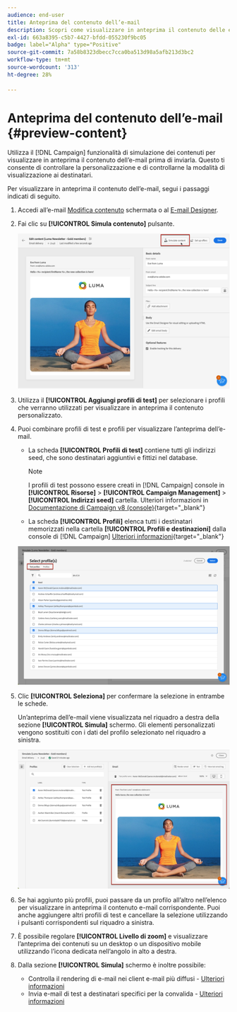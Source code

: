 ```yaml
---
audience: end-user
title: Anteprima del contenuto dell’e-mail
description: Scopri come visualizzare in anteprima il contenuto delle e-mail nell’interfaccia utente di Campaign Web
exl-id: 663a8395-c5b7-4427-bfdd-055230f9bc05
badge: label="Alpha" type="Positive"
source-git-commit: 7a58b8323dbecc7cca0ba513d98a5afb213d3bc2
workflow-type: tm+mt
source-wordcount: '313'
ht-degree: 28%

---
```



# Anteprima del contenuto dell’e-mail {#preview-content}

Utilizza il [!DNL Campaign] funzionalità di simulazione dei contenuti per visualizzare in anteprima il contenuto dell’e-mail prima di inviarla. Questo ti consente di controllare la personalizzazione e di controllarne la modalità di visualizzazione ai destinatari.

Per visualizzare in anteprima il contenuto dell’e-mail, segui i passaggi indicati di seguito.

1. Accedi all’e-mail [Modifica contenuto](../content/edit-content.md) schermata o al [E-mail Designer](../content/get-started-email-designer.md).

1. Fai clic su **[!UICONTROL Simula contenuto]** pulsante.

   ![](assets/simulate-button.png)

1. Utilizza il **[!UICONTROL Aggiungi profili di test]** per selezionare i profili che verranno utilizzati per visualizzare in anteprima il contenuto personalizzato.

1. Puoi combinare profili di test e profili per visualizzare l’anteprima dell’e-mail.

   * La scheda **[!UICONTROL Profili di test]** contiene tutti gli indirizzi seed, che sono destinatari aggiuntivi e fittizi nel database.

     >[!NOTE]
     >
     >I profili di test possono essere creati in [!DNL Campaign] console in **[!UICONTROL Risorse]** > **[!UICONTROL Campaign Management]** > **[!UICONTROL Indirizzi seed]** cartella. Ulteriori informazioni in [Documentazione di Campaign v8 (console)](https://experienceleague.adobe.com/docs/campaign-classic/using/sending-messages/using-seed-addresses/creating-seed-addresses.html){target="_blank"}

   * La scheda **[!UICONTROL Profili]** elenca tutti i destinatari memorizzati nella cartella **[!UICONTROL Profili e destinazioni]** dalla console di [!DNL Campaign] [Ulteriori informazioni](https://experienceleague.adobe.com/docs/campaign/campaign-v8/audience/view-profiles.html){target="_blank"}

   ![](assets/simulate-select-profiles.png)

1. Clic **[!UICONTROL Seleziona]** per confermare la selezione in entrambe le schede.

   Un’anteprima dell’e-mail viene visualizzata nel riquadro a destra della sezione **[!UICONTROL Simula]** schermo. Gli elementi personalizzati vengono sostituiti con i dati del profilo selezionato nel riquadro a sinistra.

   ![](assets/simulate-preview.png)

1. Se hai aggiunto più profili, puoi passare da un profilo all’altro nell’elenco per visualizzare in anteprima il contenuto e-mail corrispondente. Puoi anche aggiungere altri profili di test e cancellare la selezione utilizzando i pulsanti corrispondenti sul riquadro a sinistra.

1. È possibile regolare **[!UICONTROL Livello di zoom]** e visualizzare l’anteprima dei contenuti su un desktop o un dispositivo mobile utilizzando l’icona dedicata nell’angolo in alto a destra.

1. Dalla sezione **[!UICONTROL Simula]** schermo è inoltre possibile:
   * Controlla il rendering di e-mail nei client e-mail più diffusi - [Ulteriori informazioni](email-rendering.md)
   * Invia e-mail di test a destinatari specifici per la convalida - [Ulteriori informazioni](proofs.md)



